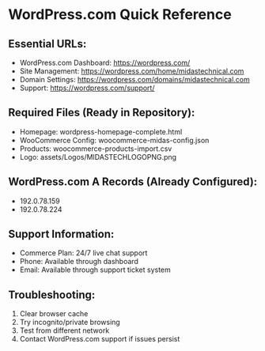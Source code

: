 # WordPress.com Quick Reference

## Essential URLs:
- WordPress.com Dashboard: https://wordpress.com/
- Site Management: https://wordpress.com/home/midastechnical.com
- Domain Settings: https://wordpress.com/domains/midastechnical.com
- Support: https://wordpress.com/support/

## Required Files (Ready in Repository):
- Homepage: wordpress-homepage-complete.html
- WooCommerce Config: woocommerce-midas-config.json
- Products: woocommerce-products-import.csv
- Logo: assets/Logos/MIDASTECHLOGOPNG.png

## WordPress.com A Records (Already Configured):
- 192.0.78.159
- 192.0.78.224

## Support Information:
- Commerce Plan: 24/7 live chat support
- Phone: Available through dashboard
- Email: Available through support ticket system

## Troubleshooting:
1. Clear browser cache
2. Try incognito/private browsing
3. Test from different network
4. Contact WordPress.com support if issues persist
